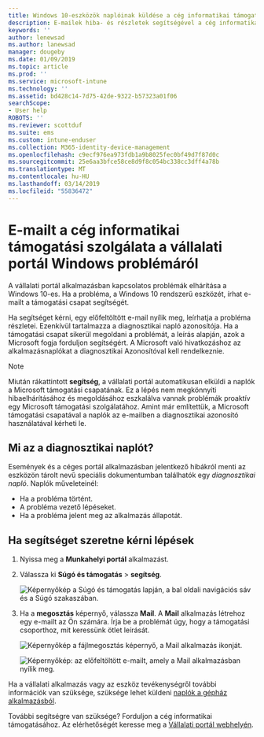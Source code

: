 ```yaml
---
title: Windows 10-eszközök naplóinak küldése a cég informatikai támogatási szolgálatának | Microsoft Docs
description: E-mailek hiba- és részletek segítségével a cég informatikai támogatási problémák megoldásához
keywords: ''
author: lenewsad
ms.author: lanewsad
manager: dougeby
ms.date: 01/09/2019
ms.topic: article
ms.prod: ''
ms.service: microsoft-intune
ms.technology: ''
ms.assetid: bd428c14-7d75-42de-9322-b57323a01f06
searchScope:
- User help
ROBOTS: ''
ms.reviewer: scottduf
ms.suite: ems
ms.custom: intune-enduser
ms.collection: M365-identity-device-management
ms.openlocfilehash: c9ecf976ea973fdb1a9b8025fec0bf49d7f87d0c
ms.sourcegitcommit: 25e6aa3bfce58ce8d9f8c054bc338cc3dff4a78b
ms.translationtype: MT
ms.contentlocale: hu-HU
ms.lasthandoff: 03/14/2019
ms.locfileid: "55836472"
---
```

# <a name="email-your-company-support-about-problem-from-company-portal-for-windows"></a>E-mailt a cég informatikai támogatási szolgálata a vállalati portál Windows problémáról

A vállalati portál alkalmazásban kapcsolatos problémák elhárítása a Windows 10-es. Ha a probléma, a Windows 10 rendszerű eszközét, írhat e-mailt a támogatási csapat segítségét. 

Ha segítséget kérni, egy előfeltöltött e-mail nyílik meg, leírhatja a probléma részletei. Ezenkívül tartalmazza a diagnosztikai napló azonosítója. Ha a támogatási csapat sikerül megoldani a problémát, a leírás alapján, azok a Microsoft fogja forduljon segítségért. A Microsoft való hivatkozáshoz az alkalmazásnaplókat a diagnosztikai Azonosítóval kell rendelkeznie.   


> [!Note]       
> Miután rákattintott **segítség**, a vállalati portál automatikusan elküldi a naplók a Microsoft támogatási csapatának. Ez a lépés nem megkönnyíti hibaelhárításához és megoldásához eszkalálva vannak problémák proaktív egy Microsoft támogatási szolgálatához. Amint már említettük, a Microsoft támogatási csapatával a naplók az e-mailben a diagnosztikai azonosító használatával kérheti le.  

## <a name="what-is-a-diagnostic-log"></a>Mi az a diagnosztikai naplót?

Események és a céges portál alkalmazásban jelentkező hibákról menti az eszközön tárolt nevű speciális dokumentumban találhatók egy _diagnosztikai napló_. Naplók műveleteinél:  
* Ha a probléma történt.  
* A probléma vezető lépéseket.  
* Ha a probléma jelent meg az alkalmazás állapotát.   

## <a name="steps-to-get-help"></a>Ha segítséget szeretne kérni lépések  

1. Nyissa meg a **Munkahelyi portál** alkalmazást.
2. Válassza ki **Súgó és támogatás** > **segítség**.  

   ![Képernyőkép a Súgó és támogatás lapján, a bal oldali navigációs sáv és a Súgó szakaszában.](./media/1812_UCP_Help_Support_Get_Help_Logs.png)    

3. Ha a **megosztás** képernyő, válassza **Mail**. A **Mail** alkalmazás létrehoz egy e-mailt az Ön számára. Írja be a problémát úgy, hogy a támogatási csoporthoz, mit keressünk ötlet leírását.  

   ![Képernyőkép a fájlmegosztás képernyő, a Mail alkalmazás ikonját.](./media/1811_Mail_Logs_Windows_CPapp.png)  


   ![Képernyőkép: az előfeltöltött e-mailt, amely a Mail alkalmazásban nyílik meg.](./media/1811_Get_Help_Email_Windows_CPapp.png)  

Ha a vállalati alkalmazás vagy az eszköz tevékenységről további információk van szüksége, szüksége lehet küldeni [naplók a gépház alkalmazásból](send-logs-to-your-it-admin-settings-windows.md).  

További segítségre van szüksége? Forduljon a cég informatikai támogatásához. Az elérhetőségét keresse meg a [Vállalati portál webhelyén](https://go.microsoft.com/fwlink/?linkid=2010980).  
